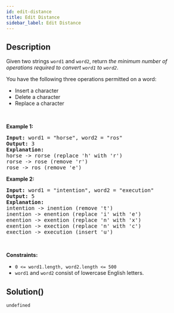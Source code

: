 ```yaml
---
id: edit-distance
title: Edit Distance
sidebar_label: Edit Distance
---
```

## Description
<div class="description">
<p>Given two strings <code>word1</code> and <code>word2</code>, return <em>the minimum number of operations required to convert <code>word1</code> to <code>word2</code></em>.</p>

<p>You have the following three operations permitted on a word:</p>

<ul>
	<li>Insert a character</li>
	<li>Delete a character</li>
	<li>Replace a character</li>
</ul>

<p>&nbsp;</p>
<p><strong class="example">Example 1:</strong></p>

<pre>
<strong>Input:</strong> word1 = &quot;horse&quot;, word2 = &quot;ros&quot;
<strong>Output:</strong> 3
<strong>Explanation:</strong> 
horse -&gt; rorse (replace &#39;h&#39; with &#39;r&#39;)
rorse -&gt; rose (remove &#39;r&#39;)
rose -&gt; ros (remove &#39;e&#39;)
</pre>

<p><strong class="example">Example 2:</strong></p>

<pre>
<strong>Input:</strong> word1 = &quot;intention&quot;, word2 = &quot;execution&quot;
<strong>Output:</strong> 5
<strong>Explanation:</strong> 
intention -&gt; inention (remove &#39;t&#39;)
inention -&gt; enention (replace &#39;i&#39; with &#39;e&#39;)
enention -&gt; exention (replace &#39;n&#39; with &#39;x&#39;)
exention -&gt; exection (replace &#39;n&#39; with &#39;c&#39;)
exection -&gt; execution (insert &#39;u&#39;)
</pre>

<p>&nbsp;</p>
<p><strong>Constraints:</strong></p>

<ul>
	<li><code>0 &lt;= word1.length, word2.length &lt;= 500</code></li>
	<li><code>word1</code> and <code>word2</code> consist of lowercase English letters.</li>
</ul>

</div>

## Solution()
```
undefined
```